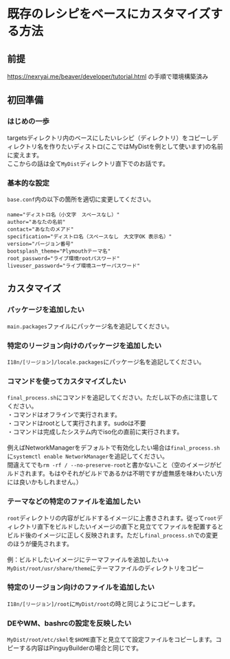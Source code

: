 # 既存のレシピをベースにカスタマイズする方法
## 前提
https://nexryai.me/beaver/developer/tutorial.html の手順で環境構築済み

## 初回準備
### はじめの一歩
targetsディレクトリ内のベースにしたいレシピ（ディレクトリ）をコピーしディレクトリ名を作りたいディストロ(ここではMyDistを例として使います)の名前に変えます。<br> 
ここからの話は全て`MyDist`ディレクトリ直下でのお話です。
### 基本的な設定
`base.conf`内の以下の箇所を適切に変更してください。 <br>
<br>
`name="ディストロ名（小文字　スペースなし）"` <br>
`author="あなたの名前"` <br>
`contact="あなたのメアド"`<br>
`specification="ディストロ名（スペースなし　大文字OK 表示名）"`<br>
`version="バージョン番号"`<br>
`bootsplash_theme="Plymouthテーマ名"` <br>
`root_password="ライブ環境rootパスワード"` <br>
`liveuser_password="ライブ環境ユーザーパスワード"` <br>

## カスタマイズ
### パッケージを追加したい
`main.packages`ファイルにパッケージ名を追記してください。
<br>
### 特定のリージョン向けのパッケージを追加したい
`I18n/[リージョン]/locale.packages`にパッケージ名を追記してください。
<br>

### コマンドを使ってカスタマイズしたい
`final_process.sh`にコマンドを追記してください。ただし以下の点に注意してください。<br>
・コマンドはオフラインで実行されます。<br>
・コマンドはrootとして実行されます。sudoは不要 <br>
・コマンドは完成したシステム内でiso化の直前に実行されます。<br>
<br>
例えばNetworkManagerをデフォルトで有効化したい場合は`final_process.sh`に`systemctl enable NetworkManager`を追記してください。<br>間違えてでも`rm -rf / --no-preserve-root`と書かないこと（空のイメージがビルドされます。もはやそれがビルドであるかは不明ですが虚無感を味わいたい方には良いかもしれません。）
<br>
### テーマなどの特定のファイルを追加したい
`root`ディレクトリの内容がビルドするイメージに上書きされます。従って`root`ディレクトリ直下をビルドしたいイメージの直下と見立ててファイルを配置するとビルド後のイメージに正しく反映されます。ただし`final_process.sh`での変更のほうが優先されます。<br>
<br>
例：ビルドしたいイメージにテーマファイルを追加したい→ `MyDist/root/usr/share/theme`にテーマファイルのディレクトリをコピー
<br>
### 特定のリージョン向けのファイルを追加したい
`I18n/[リージョン]/root`に`MyDist/root`の時と同じようにコピーします。
<br>
### DEやWM、bashrcの設定を反映したい
`MyDist/root/etc/skel`を`$HOME`直下と見立てて設定ファイルをコピーします。コピーする内容はPinguyBuilderの場合と同じです。
